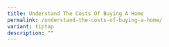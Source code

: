 ```yaml
---
title: Understand The Costs Of Buying A Home
permalink: /understand-the-costs-of-buying-a-home/
variant: tiptap
description: ""
---
```

